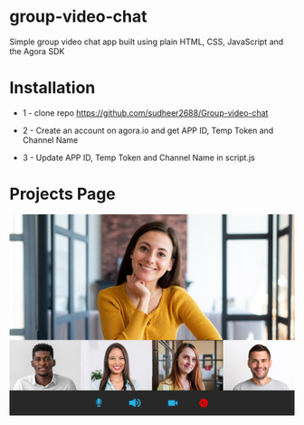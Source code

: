 # group-video-chat
Simple group video chat app built using plain HTML, CSS, JavaScript and the Agora SDK

# Installation
* 1 - clone repo  https://github.com/sudheer2688/Group-video-chat

* 2 - Create an account on agora.io and get APP ID, Temp Token and Channel Name
* 3 - Update APP ID, Temp Token and Channel Name in script.js


# Projects Page
<img src="./coverpic.jpg">  
